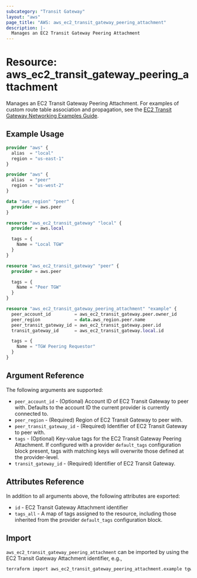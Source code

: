 ```yaml
---
subcategory: "Transit Gateway"
layout: "aws"
page_title: "AWS: aws_ec2_transit_gateway_peering_attachment"
description: |-
  Manages an EC2 Transit Gateway Peering Attachment
---
```


# Resource: aws_ec2_transit_gateway_peering_attachment

Manages an EC2 Transit Gateway Peering Attachment.
For examples of custom route table association and propagation, see the [EC2 Transit Gateway Networking Examples Guide](https://docs.aws.amazon.com/vpc/latest/tgw/TGW_Scenarios.html).

## Example Usage

```terraform
provider "aws" {
  alias  = "local"
  region = "us-east-1"
}

provider "aws" {
  alias  = "peer"
  region = "us-west-2"
}

data "aws_region" "peer" {
  provider = aws.peer
}

resource "aws_ec2_transit_gateway" "local" {
  provider = aws.local

  tags = {
    Name = "Local TGW"
  }
}

resource "aws_ec2_transit_gateway" "peer" {
  provider = aws.peer

  tags = {
    Name = "Peer TGW"
  }
}

resource "aws_ec2_transit_gateway_peering_attachment" "example" {
  peer_account_id         = aws_ec2_transit_gateway.peer.owner_id
  peer_region             = data.aws_region.peer.name
  peer_transit_gateway_id = aws_ec2_transit_gateway.peer.id
  transit_gateway_id      = aws_ec2_transit_gateway.local.id

  tags = {
    Name = "TGW Peering Requestor"
  }
}
```

## Argument Reference

The following arguments are supported:

* `peer_account_id` - (Optional) Account ID of EC2 Transit Gateway to peer with. Defaults to the account ID the current provider is currently connected to.
* `peer_region` - (Required) Region of EC2 Transit Gateway to peer with.
* `peer_transit_gateway_id` - (Required) Identifier of EC2 Transit Gateway to peer with.
* `tags` - (Optional) Key-value tags for the EC2 Transit Gateway Peering Attachment. If configured with a provider `default_tags` configuration block present, tags with matching keys will overwrite those defined at the provider-level.
* `transit_gateway_id` - (Required) Identifier of EC2 Transit Gateway.

## Attributes Reference

In addition to all arguments above, the following attributes are exported:

* `id` - EC2 Transit Gateway Attachment identifier
* `tags_all` - A map of tags assigned to the resource, including those inherited from the provider `default_tags` configuration block.

## Import

`aws_ec2_transit_gateway_peering_attachment` can be imported by using the EC2 Transit Gateway Attachment identifier, e.g.,

```sh
terraform import aws_ec2_transit_gateway_peering_attachment.example tgw-attach-12345678
```
